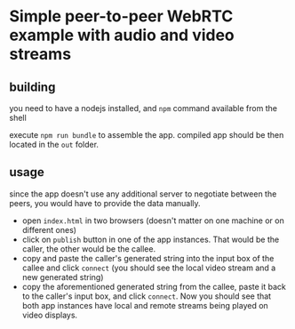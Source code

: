 # Simple peer-to-peer WebRTC example with audio and video streams

## building

you need to have a nodejs installed, and `npm` command available from the shell

execute `npm run bundle` to assemble the app.
compiled app should be then located in the `out` folder.

## usage

since the app doesn't use any additional server to negotiate between the peers, you would have to provide the data manually.

* open `index.html` in two browsers (doesn't matter on one machine or on different ones)
* click on `publish` button in one of the app instances. That would be the caller, the other would be the callee.
* copy and paste the caller's generated string into the input box of the callee and click `connect` (you should see the local video stream and a new generated string)
* copy the aforementioned generated string from the callee, paste it back to the caller's input box, and click `connect`. Now you should see that both app instances have local and remote streams being played on video displays.
